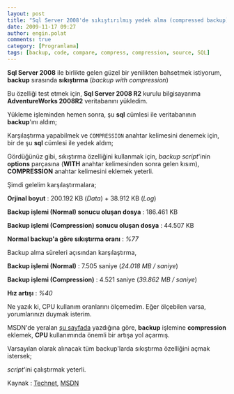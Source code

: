 ```yaml
---
layout: post
title: "Sql Server 2008'de sıkıştırılmış yedek alma (compressed backup)"
date: 2009-11-17 09:27
author: engin.polat
comments: true
category: [Programlama]
tags: [backup, code, compare, compress, compression, source, SQL]
---
```

**Sql Server 2008** ile birlikte gelen güzel bir yenilikten bahsetmek istiyorum, **backup** sırasında **sıkıştırma** (*backup with compression*)

Bu özelliği test etmek için, **Sql Server 2008 R2** kurulu bilgisayarıma **AdventureWorks 2008R2** veritabanını yükledim.

Yükleme işleminden hemen sonra, şu **sql** cümlesi ile veritabanının **backup**'ını aldım;

<script src="https://gist.github.com/polatengin/5abe652389fedf054eae880c0500cf0e.js?file=BackupWithoutCompression.sql"></script>

Karşılaştırma yapabilmek ve <code>COMPRESSION</code> anahtar kelimesini denemek için, bir de şu **sql** cümlesi ile yedek aldım;

<script src="https://gist.github.com/polatengin/5abe652389fedf054eae880c0500cf0e.js?file=BackupWithCompression.sql"></script>

Gördüğünüz gibi, sıkıştırma özelliğini kullanmak için, *backup script*'inin **options** parçasına (**WITH** anahtar kelimesinden sonra gelen kısım), **COMPRESSION** anahtar kelimesini eklemek yeterli.

Şimdi gelelim karşılaştırmalara;

**Orjinal boyut** : 200.192 KB (*Data*) + 38.912 KB (*Log*)

**Backup işlemi (Normal) sonucu oluşan dosya** : 186.461 KB

**Backup işlemi (Compression) sonucu oluşan dosya** : 44.507 KB

**Normal backup'a göre sıkıştırma oranı** : *%77*

Backup alma süreleri açısından karşılaştırma,

**Backup işlemi (Normal)** : 7.505 saniye (*24.018 MB / saniye*)

**Backup işlemi (Compression)** : 4.521 saniye (*39.862 MB / saniye*)

**Hız artışı** : *%40*

Ne yazık ki, CPU kullanım oranlarını ölçemedim. Eğer ölçebilen varsa, yorumlarınızı duymak isterim.

MSDN'de yeralan <a title="MSDN: Backup Compression" href="http://msdn.microsoft.com/en-us/library/bb933863.aspx" target="_blank">şu sayfada</a> yazdığına göre, **backup** işlemine **compression** eklemek, **CPU** kullanımında önemli bir artışa yol açarmış.

Varsayılan olarak alınacak tüm backup'larda sıkıştırma özelliğini açmak istersek;

<script src="https://gist.github.com/polatengin/5abe652389fedf054eae880c0500cf0e.js?file=SetCompressionDefault.sql"></script>

*script*'ini çalıştırmak yeterli.

Kaynak : <a title="Technet: Backup Compression Default Option" href="http://technet.microsoft.com/en-us/library/bb677250.aspx" target="_blank">Technet</a>, <a title="MSDN: Backup Compression" href="http://msdn.microsoft.com/en-us/library/bb933863.aspx" target="_blank">MSDN</a>